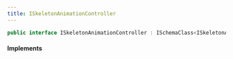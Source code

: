 ```yaml
---
title: ISkeletonAnimationController
---
```


```csharp
public interface ISkeletonAnimationController : ISchemaClass<ISkeletonAnimationController>, ISchemaField, ISchemaClass, INativeHandle
```

#### Implements

